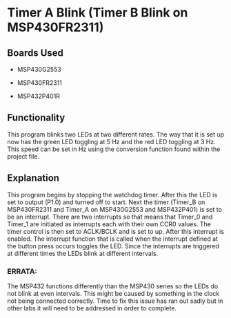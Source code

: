 # Timer A Blink (Timer B Blink on MSP430FR2311)

## Boards Used

  * MSP430G2553
  
  * MSP430FR2311
  
  * MSP432P401R

## Functionality

This program blinks two LEDs at two different rates. The way that it is set up now has the green LED toggling at 5 Hz and the red LED toggling at 3 Hz. This speed can be set in Hz using the conversion function found within the project file.

## Explanation

This program begins by stopping the watchdog timer. After this the LED is set to output (P1.0) and turned off to start. Next the timer (Timer_B on MSP430FR2311 and Timer_A on MSP430G2553 and MSP432P401) is set to be an interrupt. There are two interrupts so that means that Timer_0 and Timer_1 are initiated as interrupts each with their own CCR0 values. The timer control is then set to ACLK/BCLK and is set to up. After this interrupt is enabled. The interrupt function that is called when the interrupt defined at the button press occurs toggles the LED. Since the interrupts are triggered at different times the LEDs blink at different intervals.

### ERRATA:

The MSP432 functions differently than the MSP430 series so the LEDs do not blink at even intervals. This might be caused by something in the clock not being connected correctly. Time to fix this issue has ran out sadly but in other labs it will need to be addressed in order to complete.
